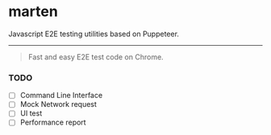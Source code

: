 # marten
Javascript E2E testing utilities based on Puppeteer.

-------------------
> Fast and easy E2E test code on Chrome.

### TODO
-[ ] Command Line Interface
-[ ] Mock Network request
-[ ] UI test
-[ ] Performance report
